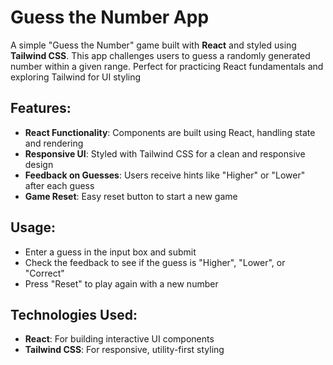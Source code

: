 # Guess the Number App

A simple "Guess the Number" game built with **React** and styled using **Tailwind CSS**. This app challenges users to guess a randomly generated number within a given range. Perfect for practicing React fundamentals and exploring Tailwind for UI styling

## Features:

- **React Functionality**: Components are built using React, handling state and rendering
- **Responsive UI**: Styled with Tailwind CSS for a clean and responsive design
- **Feedback on Guesses**: Users receive hints like "Higher" or "Lower" after each guess
- **Game Reset**: Easy reset button to start a new game

## Usage:

- Enter a guess in the input box and submit
- Check the feedback to see if the guess is "Higher", "Lower", or "Correct"
- Press "Reset" to play again with a new number

## Technologies Used:

- **React**: For building interactive UI components
- **Tailwind CSS**: For responsive, utility-first styling
